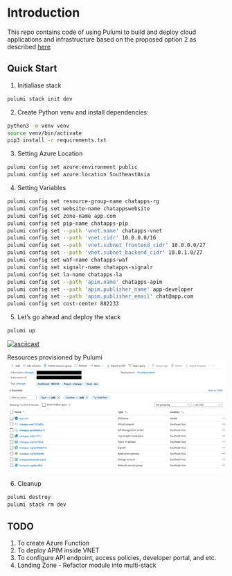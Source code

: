 # Introduction 

This repo contains code of using Pulumi to build and deploy cloud applications and infrastructure based on the proposed option 2 as described [here](../doc/PROPOSAL.md) 

## Quick Start

1. Initialiase stack
```sh
pulumi stack init dev
```

2. Create Python venv and install dependencies:
```sh
python3 -m venv venv
source venv/bin/activate
pip3 install -r requirements.txt
```

3. Setting Azure Location
```sh
pulumi config set azure:environment public
pulumi config set azure:location SoutheastAsia
```

4. Setting Variables

```sh
pulumi config set resource-group-name chatapps-rg
pulumi config set website-name chatappswebsite
pulumi config set zone-name app.com
pulumi config set pip-name chatapps-pip
pulumi config set --path 'vnet.name' chatapps-vnet
pulumi config set --path 'vnet.cidr' 10.0.0.0/16
pulumi config set --path 'vnet.subnet_frontend_cidr' 10.0.0.0/27
pulumi config set --path 'vnet.subnet_backend_cidr' 10.0.1.0/27
pulumi config set waf-name chatapps-waf
pulumi config set signalr-name chatapps-signalr
pulumi config set la-name chatapps-la
pulumi config set --path 'apim.name' chatapps-apim
pulumi config set --path 'apim.publisher_name' app-developer
pulumi config set --path 'apim.publisher_email' chat@app.com
pulumi config set cost-center 882233
```

5. Let’s go ahead and deploy the stack
```sh
pulumi up
```

[![asciicast](https://asciinema.org/a/355386.svg)](https://asciinema.org/a/355386)

Resources provisioned by Pulumi
![](../Images/resources.png)

6. Cleanup
```sh
pulumi destroy
pulumi stack rm dev
```


## TODO
1. To create Azure Function
2. To deploy APIM inside VNET
3. To configure API endpoint, access policies, developer portal, and etc.
4. Landing Zone - Refactor module into multi-stack